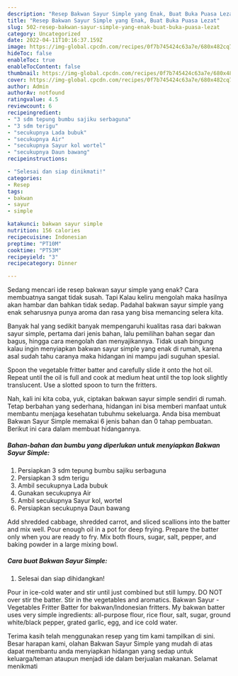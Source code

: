 ```yaml
---
description: "Resep Bakwan Sayur Simple yang Enak, Buat Buka Puasa Lezat"
title: "Resep Bakwan Sayur Simple yang Enak, Buat Buka Puasa Lezat"
slug: 502-resep-bakwan-sayur-simple-yang-enak-buat-buka-puasa-lezat
category: Uncategorized
date: 2022-04-11T10:16:37.159Z
image: https://img-global.cpcdn.com/recipes/0f7b745424c63a7e/680x482cq70/bakwan-sayur-simple-foto-resep-utama.jpg
hideToc: false
enableToc: true
enableTocContent: false
thumbnail: https://img-global.cpcdn.com/recipes/0f7b745424c63a7e/680x482cq70/bakwan-sayur-simple-foto-resep-utama.jpg
cover: https://img-global.cpcdn.com/recipes/0f7b745424c63a7e/680x482cq70/bakwan-sayur-simple-foto-resep-utama.jpg
author: Admin
authorAv: notfound
ratingvalue: 4.5
reviewcount: 6
recipeingredient:
- "3 sdm tepung bumbu sajiku serbaguna"
- "3 sdm terigu"
- "secukupnya Lada bubuk"
- "secukupnya Air"
- "secukupnya Sayur kol wortel"
- "secukupnya Daun bawang"
recipeinstructions:

- "Selesai dan siap dinikmati!"
categories:
- Resep
tags:
- bakwan
- sayur
- simple

katakunci: bakwan sayur simple 
nutrition: 156 calories
recipecuisine: Indonesian
preptime: "PT10M"
cooktime: "PT53M"
recipeyield: "3"
recipecategory: Dinner

---
```



Sedang mencari ide resep bakwan sayur simple yang enak? Cara membuatnya sangat tidak susah. Tapi Kalau keliru mengolah maka hasilnya akan hambar dan bahkan tidak sedap. Padahal bakwan sayur simple yang enak seharusnya punya aroma dan rasa yang bisa memancing selera kita.


Banyak hal yang sedikit banyak mempengaruhi kualitas rasa dari bakwan sayur simple, pertama dari jenis bahan, lalu pemilihan bahan segar dan bagus, hingga cara mengolah dan menyajikannya. Tidak usah bingung kalau ingin menyiapkan bakwan sayur simple yang enak di rumah, karena asal sudah tahu caranya maka hidangan ini mampu jadi suguhan spesial.

Spoon the vegetable fritter batter and carefully slide it onto the hot oil. Repeat until the oil is full and cook at medium heat until the top look slightly translucent. Use a slotted spoon to turn the fritters.


Nah, kali ini kita coba, yuk, ciptakan bakwan sayur simple sendiri di rumah. Tetap berbahan yang sederhana, hidangan ini bisa memberi manfaat untuk membantu menjaga kesehatan tubuhmu sekeluarga. Anda bisa membuat Bakwan Sayur Simple memakai 6 jenis bahan dan 0 tahap pembuatan. Berikut ini cara dalam membuat hidangannya.

<!--inarticleads1-->

##### Bahan-bahan dan bumbu yang diperlukan untuk menyiapkan Bakwan Sayur Simple:

1. Persiapkan 3 sdm tepung bumbu sajiku serbaguna
1. Persiapkan 3 sdm terigu
1. Ambil secukupnya Lada bubuk
1. Gunakan secukupnya Air
1. Ambil secukupnya Sayur kol, wortel
1. Persiapkan secukupnya Daun bawang


Add shredded cabbage, shredded carrot, and sliced scallions into the batter and mix well. Pour enough oil in a pot for deep frying. Prepare the batter only when you are ready to fry. Mix both flours, sugar, salt, pepper, and baking powder in a large mixing bowl. 

<!--inarticleads2-->

##### Cara buat Bakwan Sayur Simple:


1. Selesai dan siap dihidangkan!

Pour in ice-cold water and stir until just combined but still lumpy. DO NOT over stir the batter. Stir in the vegetables and aromatics. Bakwan Sayur - Vegetables Fritter Batter for bakwan/Indonesian fritters. My bakwan batter uses very simple ingredients: all-purpose flour, rice flour, salt, sugar, ground white/black pepper, grated garlic, egg, and ice cold water. 

Terima kasih telah menggunakan resep yang tim kami tampilkan di sini. Besar harapan kami, olahan Bakwan Sayur Simple yang mudah di atas dapat membantu anda menyiapkan hidangan yang sedap untuk keluarga/teman ataupun menjadi ide dalam berjualan makanan. Selamat menikmati
